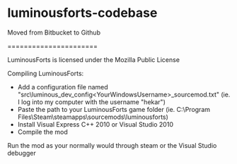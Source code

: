 luminousforts-codebase
======================

Moved from Bitbucket to Github

======================

LuminousForts is licensed under the Mozilla Public License

Compiling LuminousForts:
 - Add a configuration file named "src\luminous_dev_config\<YourWindowsUsername>_sourcemod.txt" (ie. I log into my computer with the username "hekar")
 - Paste the path to your LuminousForts game folder (ie. C:\Program Files\Steam\steamapps\sourcemods\luminousforts)
 - Install Visual Express C++ 2010 or Visual Studio 2010
 - Compile the mod

Run the mod as your normally would through steam or the Visual Studio debugger